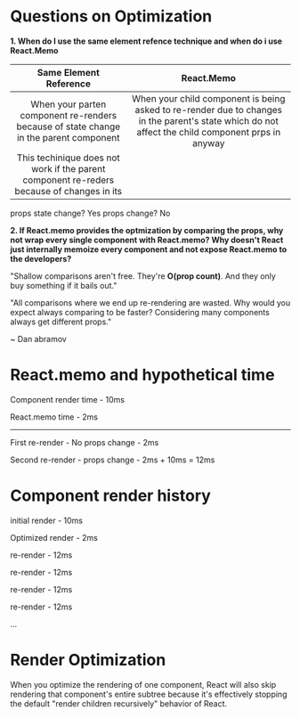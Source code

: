 # Questions on Optimization

**1. When do I use the same element refence technique and when do i use React.Memo**

|                                  Same Element Reference                                   |                                                                    React.Memo                                                                     |
| :---------------------------------------------------------------------------------------: | :-----------------------------------------------------------------------------------------------------------------------------------------------: |
|   When your parten component re-renders because of state change in the parent component   | When your child component is being asked to re-render due to changes in the parent's state which do not affect the child component prps in anyway |
| This techinique does not work if the parent component re-reders because of changes in its |
props state change? Yes
props change? No

**2. If React.memo provides the optmization by comparing the props, why not wrap every single component with React.memo? Why doesn't React just internally memoize every component and not expose React.memo to the developers?**

"Shallow comparisons aren't free. They're **O(prop count)**. And they only buy something if it bails out."

"All comparisons where we end up re-rendering are wasted. Why would you expect always comparing to be faster? Considering many components always get different props."

~ Dan abramov

# React.memo and hypothetical time

Component render time - 10ms

React.memo time - 2ms

------------------------------

First re-render - No props change - 2ms

Second re-render - props change - 2ms + 10ms = 12ms

# Component render history

initial render - 10ms

Optimized render - 2ms

re-render - 12ms

re-render - 12ms

re-render - 12ms

re-render - 12ms

...

# Render Optimization

When you optimize the rendering of one component, React will also skip rendering that component's entire subtree because it's effectively stopping the default "render children recursively" behavior of React.
